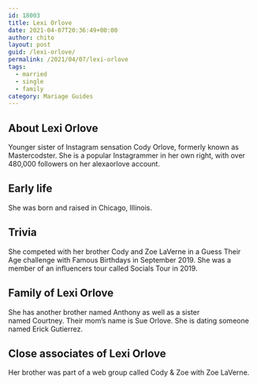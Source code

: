 ```yaml
---
id: 18003
title: Lexi Orlove
date: 2021-04-07T20:36:49+00:00
author: chito
layout: post
guid: /lexi-orlove/
permalink: /2021/04/07/lexi-orlove  
tags:
  - married
  - single
  - family
category: Mariage Guides
---
```

<!--Content-->



## About Lexi Orlove


  Younger sister of Instagram sensation Cody Orlove, formerly known as Mastercodster. She is a popular Instagrammer in her own right, with over 480,000 followers on her alexaorlove account. 

      
      
      
## Early life


  She was born and raised in Chicago, Illinois. 

      
      
      
## Trivia


  She competed with her brother Cody and Zoe LaVerne in a Guess Their Age challenge with Famous Birthdays in September 2019. She was a member of an influencers tour called Socials Tour in 2019. 

      
      
      
## Family of Lexi Orlove


  She has another brother named Anthony as well as a sister named Courtney. Their mom&#8217;s name is Sue Orlove. She is dating someone named Erick Gutierrez.

      
      
      
## Close associates of Lexi Orlove


  Her brother was part of a web group called Cody & Zoe with Zoe LaVerne.


